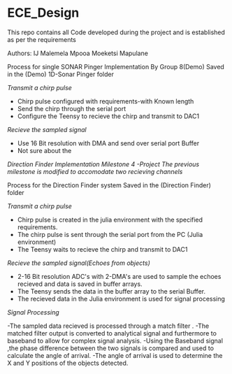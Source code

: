# ECE_Design
This repo contains all Code developed during the project and is established as per the requirements 

Authors:
IJ Malemela 
Mpooa Moeketsi 
Mapulane 

Process for single SONAR Pinger Implementation By Group 8(Demo) 
Saved in the (Demo) 1D-Sonar Pinger folder
 
_Transmit a chirp pulse_

- Chirp pulse configured with requirements-with Known length
- Send the chirp through the serial port 
- Configure the Teensy to recieve the chirp and transmit to DAC1

_Recieve the  sampled signal_ 

- Use 16 Bit resolution with DMA and send over serial port Buffer 
- Not sure about the 

_Direction Finder  Implementation_
_Milestone 4 -Project_
_The previous milestone is modified to accomodate two recieving channels_

Process for the Direction Finder system
Saved in the (Direction Finder) folder


_Transmit a chirp pulse_

- Chirp pulse is created in the julia environment with the specified requirements.
- The  chirp  pulse is sent through the serial port from the PC (Julia environment)
- The Teensy waits to recieve the chirp and transmit to DAC1

_Recieve the  sampled signal(Echoes from objects)_ 

- 2-16 Bit resolution ADC's with 2-DMA's are used to sample the echoes recieved and data is saved in buffer arrays. 
- The Teensy sends the data in the buffer array to the serial Buffer.
- The recieved data in the  Julia environment is used for signal processing 

_Signal Processing_ 

-The sampled data recieved is processed through a match filter .
-The matched filter output is converted to analytical signal and furthermore to baseband to allow for complex signal analysis.
-Using the Baseband signal ,the phase difference between the two signals is compared and used to calculate the angle of arrival.
-The angle of arrival is used to determine the X and Y positions of the objects detected.
